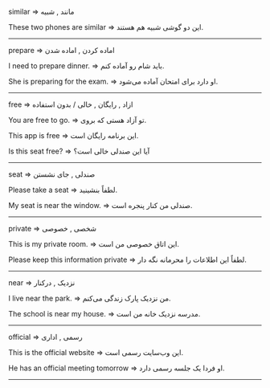 similar => مانند , شبیه

These two phones are similar => این دو گوشی شبیه هم هستند.

----------

prepare => اماده کردن , اماده شدن

I need to prepare dinner. => باید شام رو آماده کنم.

She is preparing for the exam. => او دارد برای امتحان آماده می‌شود.

----------

free => ازاد , رایگان , خالی / بدون استفاده

You are free to go. => تو آزاد هستی که بروی.

This app is free => این برنامه رایگان است.

Is this seat free? => آیا این صندلی خالی است؟

----------

seat => صندلی , جای نشستن

Please take a seat => لطفاً بنشینید.

My seat is near the window. => صندلی من کنار پنجره است.

----------

private => شخصی , خصوصی

This is my private room. => این اتاق خصوصی من است.

Please keep this information private => لطفاً این اطلاعات را محرمانه نگه دار.

----------

near => نزدیک , درکنار

I live near the park. => من نزدیک پارک زندگی می‌کنم.

The school is near my house. => مدرسه نزدیک خانه من است.


----------

official => رسمی , اداری

This is the official website => این وب‌سایت رسمی است.

He has an official meeting tomorrow => او فردا یک جلسه رسمی دارد.


----------

